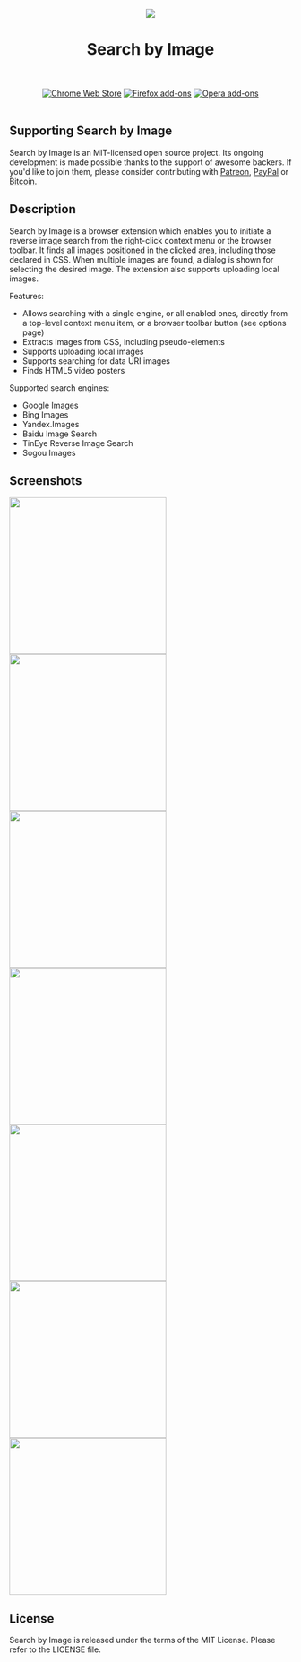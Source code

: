 <p align="center"><img src="https://i.imgur.com/7eMgOtm.png"></p>
<h1 align="center">Search by Image</h1>

<p align="center">
  </br></br>
  <a href="https://goo.gl/RRhFWb">
    <img src="https://i.imgur.com/q6E8SOD.png" alt="Chrome Web Store"></a>
  <a href="https://goo.gl/bUZqLG">
    <img src="https://i.imgur.com/IuvTttN.png" alt="Firefox add-ons"></a>
  <a href="">
    <img src="https://i.imgur.com/wK10qEV.png" alt="Opera add-ons"></a>
  </br></br>
</p>

## Supporting Search by Image

Search by Image is an MIT-licensed open source project. Its ongoing
development is made possible thanks to the support of awesome backers.
If you'd like to join them, please consider contributing with
[Patreon](https://goo.gl/UtCEg4), [PayPal](https://goo.gl/BfygYx)
or [Bitcoin](https://goo.gl/uJUAaU).

## Description

Search by Image is a browser extension which enables you to initiate
a reverse image search from the right-click context menu or the browser toolbar.
It finds all images positioned in the clicked area, including those
declared in CSS. When multiple images are found, a dialog is shown for
selecting the desired image. The extension also supports uploading local images.

Features:

* Allows searching with a single engine, or all enabled ones, directly
  from a top-level context menu item, or a browser toolbar button
  (see options page)
* Extracts images from CSS, including pseudo-elements
* Supports uploading local images
* Supports searching for data URI images
* Finds HTML5 video posters

Supported search engines:

* Google Images
* Bing Images
* Yandex.Images
* Baidu Image Search
* TinEye Reverse Image Search
* Sogou Images

## Screenshots

<p>
  <img width="280" src="https://i.imgur.com/niHgndz.png">
  <img width="280" src="https://i.imgur.com/OvfAAL0.png">
  <img width="280" src="https://i.imgur.com/MbMzLTV.png">
  <img width="280" src="https://i.imgur.com/vhC5rym.png">
  <img width="280" src="https://i.imgur.com/Y00YHGR.png">
  <img width="280" src="https://i.imgur.com/lPqR2A1.png">
  <img width="280" src="https://i.imgur.com/kEX2Rzu.png">
</p>

## License

Search by Image is released under the terms of the MIT License.
Please refer to the LICENSE file.
